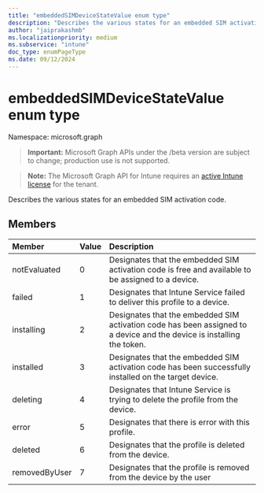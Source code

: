 ```yaml
---
title: "embeddedSIMDeviceStateValue enum type"
description: "Describes the various states for an embedded SIM activation code."
author: "jaiprakashmb"
ms.localizationpriority: medium
ms.subservice: "intune"
doc_type: enumPageType
ms.date: 09/12/2024
---
```


# embeddedSIMDeviceStateValue enum type

Namespace: microsoft.graph

> **Important:** Microsoft Graph APIs under the /beta version are subject to change; production use is not supported.

> **Note:** The Microsoft Graph API for Intune requires an [active Intune license](https://go.microsoft.com/fwlink/?linkid=839381) for the tenant.

Describes the various states for an embedded SIM activation code.

## Members
|Member|Value|Description|
|:---|:---|:---|
|notEvaluated|0|Designates that the embedded SIM activation code is free and available to be assigned to a device.|
|failed|1|Designates that Intune Service failed to deliver this profile to a device.|
|installing|2|Designates that the embedded SIM activation code has been assigned to a device and the device is installing the token.|
|installed|3|Designates that the embedded SIM activation code has been successfully installed on the target device.|
|deleting|4|Designates that Intune Service is trying to delete the profile from the device.|
|error|5|Designates that there is error with this profile.|
|deleted|6|Designates that the profile is deleted from the device.|
|removedByUser|7|Designates that the profile is removed from the device by the user|
